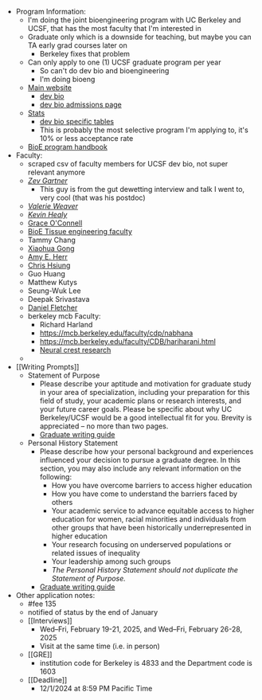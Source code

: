 - Program Information:
	- I'm doing the joint bioengineering program with UC Berkeley and UCSF, that has the most faculty that I'm interested in
	- Graduate only which is a downside for teaching, but maybe you can TA early grad courses later on
		- Berkeley fixes that problem
	- Can only apply to one (1) UCSF graduate program per year
		- So can't do dev bio and bioengineering
		- I'm doing bioeng
	- [Main website](https://graduate.ucsf.edu/)
		- [dev bio](https://dscb.ucsf.edu/)
		- [dev bio admissions page](https://dscb.ucsf.edu/admissions)
	- [Stats](https://graduate.ucsf.edu/admission/graduate-program-statistics/phd-program-statistics)
		- [dev bio specific tables](https://graduate.ucsf.edu/admission/graduate-program-statistics/phd-program-statistics/program-stats-dscb)
		- This is probably the most selective program I'm applying to, it's 10% or less acceptance rate
	- [BioE program handbook](https://bioegrad.berkeley.edu/wp-content/uploads/BerkeleyUCSF_BioEHandbook_2022-23_FINAL.pdf)
- Faculty:
	- scraped csv of faculty members for UCSF dev bio, not super relevant anymore
	- *[Zev Gartner](https://gartnerlab.ucsf.edu/)*
		- This guy is from the gut dewetting interview and talk I went to, very cool (that was his postdoc)
	- *[Valerie Weaver](https://weaverlab.ucsf.edu/)*
	- *[Kevin Healy](https://biomaterials.berkeley.edu/)*
	- [Grace O'Connell](https://oconnell.berkeley.edu/)
	- [BioE Tissue engineering faculty](https://bioegrad.berkeley.edu/faculty/faculty-by-research-area?tx_subject_area=tissue)
	- Tammy Chang
	- [Xiaohua Gong](https://bioegrad.berkeley.edu/people/xiaohua-gong)
	- [Amy E. Herr](https://herrlab.berkeley.edu/)
	- [Chris Hsiung](https://www.hsiunglab.org/)
	- Guo Huang
	- Matthew Kutys
	- Seung-Wuk Lee
	- Deepak Srivastava
	- [Daniel Fletcher](https://fletchlab.berkeley.edu/research/)
	- berkeley mcb Faculty:
		- Richard Harland
		- https://mcb.berkeley.edu/faculty/cdp/nabhana
		- https://mcb.berkeley.edu/faculty/CDB/hariharani.html
		- [Neural crest research](https://mcb.berkeley.edu/faculty/ggd/martikm)
	-
- [[Writing Prompts]]
	- Statement of Purpose
		- Please describe your aptitude and motivation for graduate study in your area of specialization, including your preparation for this field of study, your academic plans or research interests, and your future career goals. Please be specific about why UC Berkeley/UCSF would be a good intellectual fit for you. Brevity is appreciated – no more than two pages.
		- [Graduate writing guide](https://grad.berkeley.edu/admissions/steps-to-apply/requirements/statement-purpose/)
	- Personal History Statement
		- Please describe how your personal background and experiences influenced your decision to pursue a graduate degree. In this section, you may also include any relevant information on the following:
			- How you have overcome barriers to access higher education
			- How you have come to understand the barriers faced by others
			- Your academic service to advance equitable access to higher education for women, racial minorities and individuals from other groups that have been historically underrepresented in higher education
			- Your research focusing on underserved populations or related issues of inequality
			- Your leadership among such groups
			- *The Personal History Statement should not duplicate the Statement of Purpose.*
		- [Graduate writing guide](https://grad.berkeley.edu/admissions/steps-to-apply/requirements/personal-statement/)
- Other application notes:
	- #fee 135
	- notified of status by the end of January
	- [[Interviews]]
		- Wed–Fri, February 19-21, 2025, and Wed–Fri, February 26-28, 2025
		- Visit at the same time (i.e. in person)
	- [[GRE]]
		- institution code for Berkeley is 4833 and the Department code is 1603
	- [[Deadline]]
		- 12/1/2024 at 8:59 PM Pacific Time